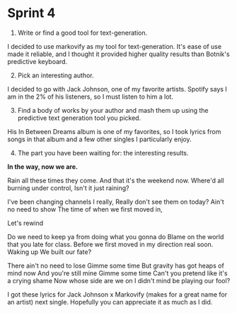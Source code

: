 # Sprint 4

1. Write or find a good tool for text-generation.

I decided to use markovify as my tool for text-generation. It's ease of use made it reliable, and I thought it provided higher quality results than Botnik's predictive keyboard.

2. Pick an interesting author.

I decided to go with Jack Johnson, one of my favorite artists. Spotify says I am in the 2% of his listeners, so I must listen to him a lot.

3. Find a body of works by your author and mash them up using the predictive text generation tool you picked.

 His In Between Dreams album is one of my favorites, so I took lyrics from songs in that album and a few other singles I particularly enjoy.

4. The part you have been waiting for: the interesting results.

**In the way, now we are.**

Rain all these times they come. 
And that it's the weekend now.
Where'd all burning under control,
Isn't it just raining?

I've been changing channels I really, 
Really don't see them on today?
Ain't no need to show 
The time of when we first moved in,

Let's rewind

Do we need to keep ya from doing what you gonna do
Blame on the world that you late for class.
Before we first moved in my direction real soon.
Waking up We built our fate?

There ain't no need to lose 
Gimme some time 
But gravity has got heaps of mind now 
And you're still mine 
Gimme some time 
Can't you pretend like it's a crying shame 
Now whose side are we on 
I didn't mind be playing our fool?



I got these lyrics for Jack Johnson x Markovify (makes for a great name for an artist) next single. Hopefully you can appreciate it as much as I did.